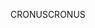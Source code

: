 <span data-ttu-id="5b721-101">CRONUS</span><span class="sxs-lookup"><span data-stu-id="5b721-101">CRONUS</span></span>
